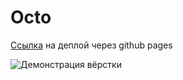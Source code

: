 # Octo

[Ссылка](https://danrayss.github.io/Octo/) на деплой через github pages <br>

![Демонстрация вёрстки](https://i.postimg.cc/xCX47jtV/24.png "Демонстрация вёрстки")
